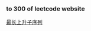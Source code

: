 ### to 300 of leetcode website

[最长上升子序列](https://leetcode-cn.com/problems/longest-increasing-subsequence/submissions/)
